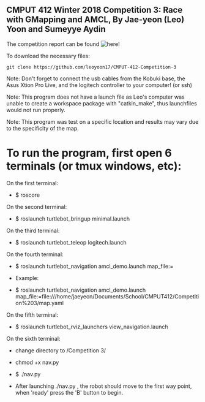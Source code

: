 ## CMPUT 412 Winter 2018 Competition 3: Race with GMapping and AMCL, By Jae-yeon (Leo) Yoon and Sumeyye Aydin ##

The competition report can be found ![here]()!

To download the necessary files:
```
git clone https://github.com/leoyoon17/CMPUT-412-Competition-3

```

Note: Don't forget to connect the usb cables from the Kobuki base, the
Asus Xtion Pro Live, and the logitech controller to your computer! (or ssh)

Note: This program does not have a launch file as Leo's computer was unable to create a workspace package with "catkin_make", thus launchfiles would not run properly. 

Note: This program was test on a specific location and results may vary due to the specificity of the map.

To run the program, first open 6 terminals (or tmux windows, etc):
===========================================================================

On the first terminal:
* $ roscore

On the second terminal:
* $ roslaunch turtlebot_bringup minimal.launch

On the third terminal:
* $ roslaunch turtlebot_teleop logitech.launch

On the fourth terminal:
* $ roslaunch turtlebot_navigation amcl_demo.launch map_file:= <complete directory to map.yaml file>

* Example:
* $ roslaunch turtlebot_navigation amcl_demo.launch map_file:=file:///home/jaeyeon/Documents/School/CMPUT412/Competition%203/map.yaml

On the fifth terminal:
* $ roslaunch turtlebot_rviz_launchers view_navigation.launch

On the sixth terminal:
* change directory to /Competition 3/
* chmod +x nav.py
* $ ./nav.py

* After launching ./nav.py , the robot should move to the first way point, when 'ready' press the 'B' button to begin.